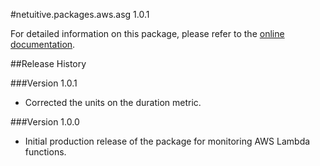 #netuitive.packages.aws.asg 1.0.1

For detailed information on this package, please refer to the [online documentation](https://help.app.netuitive.com/Content/Misc/Datasources/AWS/new_aws_datasource.htm).

##Release History

###Version 1.0.1

* Corrected the units on the duration metric.

###Version 1.0.0

* Initial production release of the package for monitoring AWS Lambda functions.